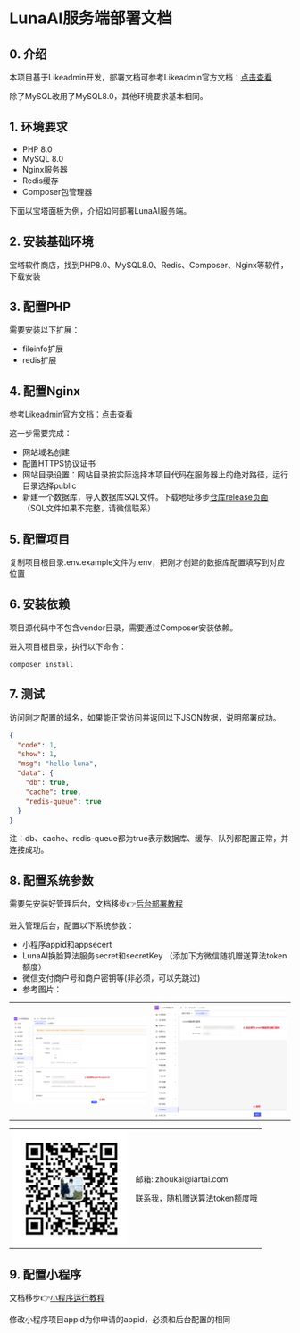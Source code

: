 # LunaAI服务端部署文档

## 0. 介绍

本项目基于Likeadmin开发，部署文档可参考Likeadmin官方文档：[点击查看](https://doc.likeadmin.cn/php/#%E7%AB%99%E7%82%B9%E9%83%A8%E7%BD%B2)

除了MySQL改用了MySQL8.0，其他环境要求基本相同。

## 1. 环境要求

- PHP 8.0
- MySQL 8.0
- Nginx服务器
- Redis缓存
- Composer包管理器

下面以宝塔面板为例，介绍如何部署LunaAI服务端。

## 2. 安装基础环境

宝塔软件商店，找到PHP8.0、MySQL8.0、Redis、Composer、Nginx等软件，下载安装

## 3. 配置PHP

需要安装以下扩展：

- fileinfo扩展
- redis扩展

## 4. 配置Nginx

参考Likeadmin官方文档：[点击查看](https://doc.likeadmin.cn/php/#%E7%AB%99%E7%82%B9%E9%83%A8%E7%BD%B2)

这一步需要完成：

 - 网站域名创建
 - 配置HTTPS协议证书
 - 网站目录设置：网站目录按实际选择本项目代码在服务器上的绝对路径，运行目录选择public
 - 新建一个数据库，导入数据库SQL文件。下载地址移步[仓库release页面](https://github.com/loxi-opensource/luna-swapping/releases)（SQL文件如果不完整，请微信联系）

## 5. 配置项目

复制项目根目录.env.example文件为.env，把刚才创建的数据库配置填写到对应位置

## 6. 安装依赖

项目源代码中不包含vendor目录，需要通过Composer安装依赖。

进入项目根目录，执行以下命令：

```shell
composer install
```

## 7. 测试

访问刚才配置的域名，如果能正常访问并返回以下JSON数据，说明部署成功。


```JSON
{
  "code": 1,
  "show": 1,
  "msg": "hello luna",
  "data": {
    "db": true,
    "cache": true,
    "redis-queue": true
  }
}
```

注：db、cache、redis-queue都为true表示数据库、缓存、队列都配置正常，并连接成功。

## 8. 配置系统参数

需要先安装好管理后台，文档移步👉[后台部署教程](./deploy-admin.md)

进入管理后台，配置以下系统参数：

- 小程序appid和appsecert
- LunaAI换脸算法服务secret和secretKey （添加下方微信随机赠送算法token额度）
- 微信支付商户号和商户密钥等(非必须，可以先跳过)
- 参考图片：
<table>
    <tr>
        <td><img src="./image/deploy/system-config-2.png"/></td>
        <td><img src="./image/deploy/system-config-1.png"/></td>
    </tr>
</table>

<table>
<tr>
    <td>
        <img src="./image/wechat-contact-crop.jpg" alt="qrcode"/>
    </td>
    <td>
        <p>邮箱: zhoukai@iartai.com</p>
        <p>
        联系我，随机赠送算法token额度哦
        </p>
    </td>
</tr>
</table>


## 9. 配置小程序

文档移步👉[小程序运行教程](./deploy-uniapp.md)

修改小程序项目appid为你申请的appid，必须和后台配置的相同
